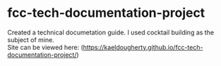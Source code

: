 # fcc-tech-documentation-project
Created a technical documetation guide.  I used cocktail building as the subject of mine.<br>
Site can be viewed here: (https://kaeldougherty.github.io/fcc-tech-documentation-project/)
